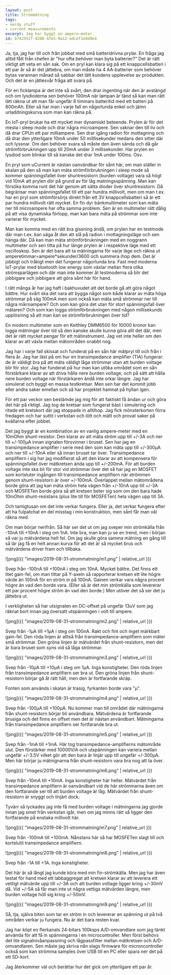 ```yaml
---
layout: post
title: Strömmätning
tags:
- nerdy stuff
- current measurements
excerpt: Jag har byggt en ampere-meter.
id: b742352f-d288-47e5-9a12-adcef1e4d0e4
---
```


Ja, tja, jag har till och från jobbat med små batteridrivna prylar.
En fråga jag alltid fått från chefen är "hur ofta behöver man byta
batterier?"  Det är rätt viktigt att veta en sån sak.  Om en pryl kan
klara sig på ett knappcellsbatteri i ett par år så är det jättebra, om
man måste ha 4 AA-batterier som behöver bytas varannan månad så
sabbar det lätt kundens upplevelse av produkten.  Och det är en
jättesvår fråga att svara på.

För en ficklampa är det inte så svårt, den drar ingenting när den är
avstängd och om lysdioderna sen behöver 100mA när lampan är tänd så
kan man rätt lätt räkna ut att man får ungefär 8 timmars batteritid
med ett batteri på 800mAh.  Eller så har man i varje fall en
någorlunda enkel och jämn urladdningskurva som man kan räkna på.

En IoT-pryl brukar ha ett mycket mer dynamiskt beteende.  Prylen är
för det mesta i sleep mode och drar några microampere.  Sen vaknar den
till liv och då drar CPUn ett par milliampere.  Sen drar igång radion
för mottagning och då drar den ytterligare 10mA under 50
milllisekunder medans den sitter där och lyssnar.  Om den behöver
svara så måste den även sända och då går strömförbrukningen upp till
20mA under 3 millisekunder.  Har prylen en lysdiod som blinkar till så
kanske det drar 1mA under 100ms.  Osv.

En pryl som uCurrent är nästan oanvändbar för sånt här, om man ställer
in skalan på den så man kan mäta strömförbrukningen i sleep mode så
kommer spänningsfallet över shuntresistorn (burden voltage) vara så
högt vid 10mA att prylen dör på grund av för låg matningsspänning.
Man kan försöka komma runt det här genom att sätta dioder över
shuntresistorn.  Då begränsar man spänningsfallet till ett par hundra
millivolt, men om man t.ex. har en pryl som strömförsörjs direkt från
ett 3V knappcellsbatteri så är ett par hundra millivolt rätt mycket.
En fin dyr bänkmultimeter som kan mäta ner till microampere har ofta
samma problem.  Sen är en multimeter rätt dålig på att visa dynamiska
förlopp, man kan bara mäta på strömmar som inte varierar för mycket.

Man kan komma med en rätt bra gissning ändå, om prylen har en testmode
där man t.ex. kan säga åt den att slå på radion i mottagningsläge och
sen hänga där.  Då kan man mäta strömförbrukningen med en noggrann
multimeter och sen titta på hur länge prylen är i respektive läge med
ett oscilloskop.  Sen är det bara att ta mätningarna för varje läge
och räkna ut amperetimmar=ampere*sekunder/3600 och summera ihop dem.
Det är jobbigt och tråkigt men det fungerar någorlunda bra.  Fast med
moderna IoT-prylar med bluetooth low energy som växlar mellan flera
olika strömsparlägen och där man inte kommer åt testmoderna så blir
det jobbigare och jobbigare att göra sånt här för hand.

I rätt många år har jag haft i bakhuvudet att det borde gå att göra
något bättre.  Hur svårt ska det vara att bygga något som både klarar
av mäta höga strömmar på säg 100mA men som också kan mäta små strömmar
ner till några mikroampere?  Och som kan göra det utan för stort
spänningsfall över mätaren?  Och som kan logga strömförbrukningen med
någon millisekunds upplösning så att man kan se strömförbrukningen
över tid?

En modern multimeter som en Keithley DMM6500 för 10000 kronor kan
logga mätningar över tid så den kanske skulle kunna göra allt det där,
men det är rätt mycket pengar för ett mätinstrument.  Jag vet inte
heller om den klarar av att växla mellan mätområden snabbt nog.

Jag har i varje fall skissat och funderat på en sån här mätpryl till
och från i flera år.  Jag har läst på om hur en transimpedance
amplifier (TIA) fungerar: de är väldigt bra på att mäta väldigt låga
strömmar utan att burden voltage blir för stor.  Jag har funderat på
hur man kan utöka området som en sån förstärkare klarar av att driva
hålla nere burden voltage, och på sätt att hålla nere burden voltage
när förstärkaren ändå inte orkar längre.  Jag har simulerat och byggt
en massa testkretsar.  Men sen har det kommit jobb eller andra saker
emellan och så har projektet hamnat på hyllan igen.

För ett par veckor sen bestämde jag mig för att faktiskt få ändan ur
och göra det här på riktigt.  Jag tog de kretsar som fungerat bäst i
simulering och ritade ett kretskort där jag stoppade in alltihop.  Jag
fick mönsterkorten förra fredagen och har suttit i verkstan och lött
och mätt och provat saker på kvällarna efter jobbet.

Det jag byggt är en kombination av en vanlig ampere-meter med en
10mOhm shunt-resistor.  Den klarar av att mäta ström upp till +/-3A
och ner till +/-100µA innan signalen försvinner i bruset.  Sen har jag
en transimpedance amplifier i serie med den som kan mäta upp till
+/-300µA och ner till +/-10nA eller så innan bruset tar över.
Transimpedance amplifiern i sig har jag modifierat så att den klarar
av att kompensera för spänningsfallet över mätkretsen ända upp till
+/-200mA.  För att burden voltage inte ska bli för stor vid strömmar
över det så har jag en MOSFET som kortsluter ingången till
transimpedance amplifiern när strömmen genom shunt-resistorn är över
+/-100mA.  Överlappet mellan mätområdena borde göra att jag kan mäta
ström hela vägen från +/-10nA upp till +/-3A och MOSFETen borde göra
så att kretsen beter sig som om den bara hade 10mOhm shunt-resistans
(plus lite till för MOSFETen) hela vägen upp till 3A.

Och tamigtusan om det inte verkar fungera.  Eller ja, det verkar
fungera efter att ha fulpatchat en del misstag i min konstruktion, men
sånt får man väl räkna med.

Om man börjar nerifrån.  Så här ser det ut om jag sveper min
strömkälla från -10nA till +10nA i steg om 1nA.  Inte bra, man kan ju
se en trend, men i början så var ju mätvärdena helt fel.  Om jag
skulle göra samma mätning en gång till så lär jag få en helt annan
kurva för att det är så mycket brus och mätvärdena driver fram och
tillbaka.

![png]({{ "images/2019-08-31-strommatning/m1.png" | relative_url }})

Svep från -100nA till +100nA i steg om 10nA.  Mycket bättre.  Det
finns ett litet gain-fel, om man tittar på Y-axeln så rapporterar
kretsen ett lite högre värde än 100nA för en ström in på 100nA.
Gainen verkar vara några procent högre än vad den borde vara.  (Eller
så är det min strömkälla som levererar ett par procent högre ström än
vad den borde.)  Men utöver det så ser det ju jättebra ut.

I verkligheten så har utsignalen en DC-offset på ungefär 13uV som jag
räknat bort innan jag översatt utspänningen i volt till ampere.

![png]({{ "images/2019-08-31-strommatning/m2.png" | relative_url }})

Svep från -1µA till +1µA i steg om 100nA.  Rakt och fint och inget
märkbart gain-fel.  Den röda linjen är alltså från
transimpedance-amplifiern som mäter små strömmar.  Den gröna linjen är
mätvärdet från shunt-resistorn, men det är bara bruset som syns vid så
låga strömmar.

![png]({{ "images/2019-08-31-strommatning/m3.png" | relative_url }})

Svep från -10µA till +10µA i steg om 1µA. Inga konstigheter. Den röda
linjen från transimpedance amplifiern ser bra ut. Den gröna linjen
från shunt-resistorn börjar gå åt rätt håll, men den är fortfarande
skräp.

Fonten som används i skalan är trasig, fyrkanten borde vara "µ".

![png]({{ "images/2019-08-31-strommatning/m4.png" | relative_url }})

Svep från -100µA till +100µA. Nu kommer man till området där
mätningarna från shunt-resistorn börjar bli användbara. Mätvärdena är
fortfarande brusiga och det finns en offset men det är nästan
användbart. Mätningarna från transimpedance amplifiern ser fortfarande
bra ut.

![png]({{ "images/2019-08-31-strommatning/m5.png" | relative_url }})

Svep från -1mA till +1mA. Här tog transimpedance-amplifierns mätområde
slut. Den förstärker med 10000V/A och utspänningen kan variera mellan
ungefär +/-3.5V vilket gör att den bara är linjär upp till ungefär
+/-300µA. Men här börjar ju mätnignarna från shunt-resistorn vara bra
nog att ta över.

![png]({{ "images/2019-08-31-strommatning/m6.png" | relative_url }})

Svep från -10mA till +10mA. Inga konstigheter här heller. Mätvärdet
från transimpedance amplifiern är oanvändbart vid de här strömmarna
även om den fortfarande ser till att burden voltage är låg. Mätvärdet
från shunt-resistorn är snyggt och linjärt dock.

Tyvärr så lyckades jag inte få med burden voltage i mätningarna jag
gjorde innan jag smet från verkstan igår, men om jag minns rätt så
ligger den fortfarande på enstaka millivolt här.

![png]({{ "images/2019-08-31-strommatning/m7.png" | relative_url }})

Svep från -100mA till +100mA. Nånstans här så har MOSFETen slagt till
och kortslutit transimpedance amplifiern.

![png]({{ "images/2019-08-31-strommatning/m8.png" | relative_url }})

Svep från -1A till +1A. Inga konstigheter.

Det här är så långt jag kunde köra med min fin-strömkälla. Men jag har
även testat för hand med ett labbaggregat att kretsen klarar av att
leverera ett vettigt mätvärde upp till +/-3A och att burden voltage
ligger kring +/-30mV då. Vid +/-5A så får man inte ut några vettiga
mätvärden längre, men burden voltage höll sig kring +/-50mV.

![png]({{ "images/2019-08-31-strommatning/m9.png" | relative_url }})

Så, tja, själva biten som tar en ström in och levererar en spänning ut
på två områden verkar ju fungera. Nu är det bara resten kvar.

Jag har köpt en flerkanals 24-bitars 100ksps A/D-omvandlare som jag
tänkt använda för att få in spänningarna i en microcontroller. Men
först behövs det lite signalnivåanpassning och lågpassfilter mellan
mätkretsen och A/D-omvandlaren. Sen måste jag skriva nån slags
firmware för microncontroller också som kan strömma samples över USB
till en PC eller spara ner det på ett SD-kort.

Jag återkommer väl och berättar hur det gick om ytterligare ett par år.
